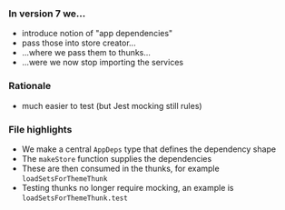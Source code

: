 ### In version 7 we...

- introduce notion of "app dependencies"
- pass those into store creator...
- ...where we pass them to thunks...
- ...were we now stop importing the services

### Rationale

- much easier to test (but Jest mocking still rules)

### File highlights

- We make a central <span data-file-link="redux/types/appDeps"><code>AppDeps</code></span> type that defines the dependency shape
- The <span data-file-link="redux/makeStore"><code>makeStore</code></span> function supplies the dependencies
- These are then consumed in the thunks, for example <span data-file-link="redux/slices/rebrickable/thunks/loadSetsForThemeThunk"><code>loadSetsForThemeThunk</code></span>
- Testing thunks no longer require mocking, an example is <span data-file-link="redux/slices/rebrickable/thunks/loadSetsForThemeThunk.test"><code>loadSetsForThemeThunk.test</code></span>
